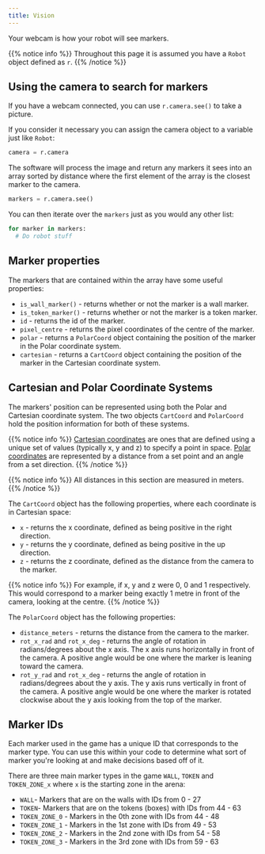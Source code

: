 ```yaml
---
title: Vision
---
```


Your webcam is how your robot will see markers.

{{% notice info %}}
Throughout this page it is assumed you have a `Robot` object defined as `r`.
{{% /notice %}}

## Using the camera to search for markers
If you have a webcam connected, you can use `r.camera.see()` to take a picture. 

If you consider it necessary you can assign the camera object to a variable just like `Robot`:

```python
camera = r.camera
```
The software will process the image and return any markers it sees into an array sorted by distance where the first element of the array is the closest marker to the camera.

```python
markers = r.camera.see()
```

You can then iterate over the `markers` just as you would any other list:
```python
for marker in markers:
  # Do robot stuff
```

## Marker properties
The markers that are contained within the array have some useful properties:

  - `is_wall_marker()` - returns whether or not the marker is a wall marker.
  - `is_token_marker()` - returns whether or not the marker is a token marker.
  - `id` - returns the id of the marker.
  - `pixel_centre` - returns the pixel coordinates of the centre of the marker.
  - `polar` - returns a `PolarCoord` object containing the position of the marker in the Polar coordinate system.
  - `cartesian` - returns a `CartCoord` object containing the position of the marker in the Cartesian coordinate system.

## Cartesian and Polar Coordinate Systems
The markers' position can be represented using both the Polar and Cartesian coordinate system. The two objects `CartCoord` and `PolarCoord` hold the position information for both of these systems.

{{% notice info %}}
[Cartesian coordinates](https://en.wikipedia.org/wiki/Cartesian_coordinate_system) are ones that are defined using a unique set of values (typically x, y and z) to specify a point in space. [Polar coordinates](https://en.wikipedia.org/wiki/Polar_coordinate_system) are represented by a distance from a set point and an angle from a set direction.
{{% /notice %}}

{{% notice info %}}
All distances in this section are measured in meters.
{{% /notice %}}

The `CartCoord` object has the following properties, where each coordinate is in Cartesian space:

  - `x` - returns the x coordinate, defined as being positive in the right direction.
  - `y` - returns the y coordinate, defined as being positive in the up direction.
  - `z` - returns the z coordinate, defined as the distance from the camera to the marker.

{{% notice info %}}
For example, if x, y and z were 0, 0 and 1 respectively. This would correspond to a marker being exactly 1 metre in front of the camera, looking at the centre.
{{% /notice %}}
  
The `PolarCoord` object has the following properties:
 - `distance_meters` - returns the distance from the camera to the marker.
 - `rot_x_rad` and `rot_x_deg` - returns the angle of rotation in radians/degrees about the x axis. The x axis runs horizontally in front of the camera. A positive angle would be one where the marker is leaning toward the camera.
 - `rot_y_rad` and `rot_x_deg` - returns the angle of rotation in radians/degrees about the y axis. The y axis runs vertically in front of the camera. A positive angle would be one where the marker is rotated clockwise about the y axis looking from the top of the marker.

## Marker IDs
Each marker used in the game has a unique ID that corresponds to the marker type. You can use this within your code to determine what sort of marker you're looking at and make decisions based off of it.

There are three main marker types in the game `WALL`, `TOKEN` and `TOKEN_ZONE_x` where `x` is the starting zone in the arena:
  - `WALL`- Markers that are on the walls with IDs from 0 - 27
  - `TOKEN`- Markers that are on the tokens (boxes) with IDs from 44 - 63
  - `TOKEN_ZONE_0` - Markers in the 0th zone with IDs from 44 - 48
  - `TOKEN_ZONE_1` - Markers in the 1st zone with IDs from 49 - 53
  - `TOKEN_ZONE_2` - Markers in the 2nd zone with IDs from 54 - 58
  - `TOKEN_ZONE_3` - Markers in the 3rd zone with IDs from 59 - 63
